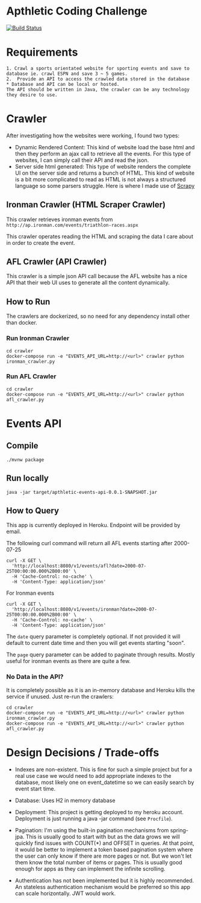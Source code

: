 # Apthletic Coding Challenge

[![Build Status](https://travis-ci.com/nanducoder/apthletic-coding-challenge.svg?branch=master)](https://travis-ci.com/nanducoder/apthletic-coding-challenge)

# Requirements

```
1. Crawl a sports orientated website for sporting events and save to database ie. crawl ESPN and save 3 ~ 5 games.
2.  Provide an API to access the crawled data stored in the database
* Database and API can be local or hosted.
The API should be written in Java, the crawler can be any technology they desire to use.
```


# Crawler

After  investigating  how the websites were working, I  found two types:

* Dynamic Rendered Content:  This kind of website load the base  html and then they perform an ajax call to
retrieve all  the events. For this type of websites,  I  can simply  call their  API and read the json.
* Server side  html  generated: This type of  website renders the complete UI  on  the server side  and returns
a  bunch of HTML.  This kind of website is  a bit more complicated to read as HTML is  not always a structured language
so some parsers struggle. Here is where I made use of [Scrapy](https://scrapy.org)


## Ironman Crawler (HTML Scraper Crawler)

This crawler retrieves ironman events from `http://ap.ironman.com/events/triathlon-races.aspx`

This crawler operates reading the HTML and scraping the data I care about in order to create the event.


## AFL Crawler (API Crawler)

This crawler is a simple json API call because the  AFL website  has a nice API  that their  web UI uses to generate all
the content  dynamically.


## How to Run

The crawlers are dockerized, so no need for any dependency install other than docker.


### Run Ironman Crawler

```
cd crawler
docker-compose run -e "EVENTS_API_URL=http://<url>" crawler python ironman_crawler.py
```

### Run AFL Crawler

```
cd crawler
docker-compose run -e "EVENTS_API_URL=http://<url>" crawler python afl_crawler.py
```


# Events API

## Compile

```
./mvnw package
```

## Run locally

```
java -jar target/apthletic-events-api-0.0.1-SNAPSHOT.jar
```

## How to Query

This app is currently deployed in Heroku. Endpoint will be provided by email.

The following curl command will return all AFL events starting after 2000-07-25


```
curl -X GET \
  'http://localhost:8080/v1/events/afl?date=2000-07-25T00:00:00.000%2B00:00' \
  -H 'Cache-Control: no-cache' \
  -H 'Content-Type: application/json'
```

For Ironman events

```
curl -X GET \
  'http://localhost:8080/v1/events/ironman?date=2000-07-25T00:00:00.000%2B00:00' \
  -H 'Cache-Control: no-cache' \
  -H 'Content-Type: application/json'
```


The `date` query parameter is completely optional. If not provided it will default to current
date time and then you will get events starting  "soon".

The `page` query parameter can be added to paginate through results. Mostly useful for ironman events
as  there are quite a few.


### No Data in the API?

It is completely possible as it is an in-memory database and Heroku kills  the service if unused.
Just  re-run the crawlers:

```
cd crawler
docker-compose run -e "EVENTS_API_URL=http://<url>" crawler python ironman_crawler.py
docker-compose run -e "EVENTS_API_URL=http://<url>" crawler python afl_crawler.py
```

# Design  Decisions / Trade-offs


* Indexes are non-existent. This is fine for such a simple project but for a real use case we would need to add appropriate
indexes to the database, most likely one on event_datetime so we can easily search by  event  start time.

* Database: Uses H2 in memory database

* Deployment: This project is getting deployed to my heroku account. Deployment is just running
a java -jar command (see `Procfile`).

* Pagination:  I'm using the built-in pagination mechanisms from spring-jpa. This is usually good to start with but as the data
grows we will quickly find issues with COUNT(*) and OFFSET in queries. At that point, it  would be better to implement a token based
pagination system where the user can only know if there are more pages or not. But we won't let them know the total number
of items or pages. This is usually good enough for apps as they can implement  the infinite scrolling.

* Authentication has not been implemented but it is highly recommended. An stateless authentication mechanism
would be preferred so this app can scale horizontally. JWT would work.





